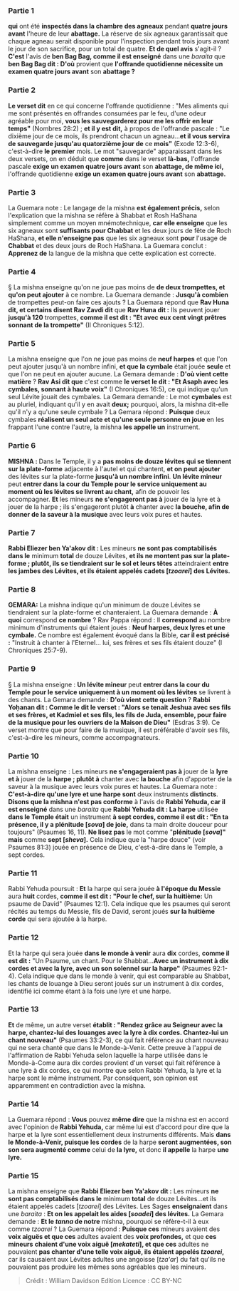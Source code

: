 
### Partie 1
<b>qui</b> ont été <b>inspectés dans la chambre des agneaux</b> pendant <b>quatre jours avant</b> l'heure de leur <b>abattage.</b> La réserve de six agneaux garantissait que chaque agneau serait disponible pour l'inspection pendant trois jours avant le jour de son sacrifice, pour un total de quatre. <b>Et de quel avis</b> s'agit-il ? <b>C'est</b> l'avis de <b>ben Bag Bag, comme il est enseigné</b> dans une <i>baraita</i> que <b>ben Bag Bag dit : D'où</b> provient que <b>l'offrande quotidienne nécessite un examen quatre jours avant</b> son <b>abattage ?</b>

### Partie 2
<b>Le verset dit</b> en ce qui concerne l'offrande quotidienne : "Mes aliments qui me sont présentés en offrandes consumées par le feu, d'une odeur agréable pour moi, <b>vous les sauvegarderez pour me les offrir en leur temps"</b> (Nombres 28:2) ; <b>et il y est dit,</b> à propos de l'offrande pascale : "Le dixième jour de ce mois, ils prendront chacun un agneau...<b>et il vous servira de sauvegarde jusqu'au quatorzième jour de</b> ce <b>mois"</b> (Exode 12:3-6), c'est-à-dire <b>le premier</b> mois. Le mot "sauvegarde" apparaissant dans les deux versets, on en déduit que <b>comme</b> dans le verset <b>là-bas,</b> l'offrande pascale <b>exige un examen quatre jours avant</b> son <b>abattage, de même ici,</b> l'offrande quotidienne <b>exige un examen quatre jours avant</b> son <b>abattage.</b>

### Partie 3
La Guemara note : Le langage de la mishna <b>est également précis,</b> selon l'explication que la mishna se réfère à Shabbat et Rosh HaShana simplement comme un moyen mnémotechnique, <b>car elle enseigne</b> que les six agneaux sont <b>suffisants pour Chabbat</b> et les deux jours de fête de Roch HaShana, <b>et elle n'enseigne pas</b> que les six agneaux sont <b>pour</b> l'usage de <b>Chabbat</b> et des deux jours de Roch HaShana. La Guemara conclut : <b>Apprenez de</b> la langue de la mishna que cette explication est correcte.

### Partie 4
§ La mishna enseigne qu'on ne joue pas moins de <b>de deux trompettes, et qu'on peut ajouter</b> à ce nombre. La Guemara demande : <b>Jusqu'à combien</b> de trompettes peut-on faire ces ajouts ? La Guemara répond que <b>Rav Huna dit, et certains disent Rav Zavdi dit</b> que <b>Rav Huna dit :</b> Ils peuvent jouer <b>jusqu'à 120</b> trompettes, <b>comme il est dit : "Et avec eux cent vingt prêtres sonnant de la trompette"</b> (II Chroniques 5:12).

### Partie 5
La mishna enseigne que l'on ne joue pas moins de <b>neuf harpes</b> et que l'on peut ajouter jusqu'à un nombre infini, <b>et que la cymbale</b> était jouée <b>seule</b> et que l'on ne peut en ajouter aucune. La Gemara demande : <b>D'où vient cette matière</b> ? <b>Rav Asi dit que</b> c'est comme <b>le verset le dit : "Et Asaph avec les cymbales, sonnant à haute voix"</b> (I Chroniques 16:5), ce qui indique qu'un seul Lévite jouait des cymbales. La Gemara demande : Le mot <b>cymbales</b> est au pluriel, indiquant qu'il y en avait <b>deux;</b> pourquoi, alors, la mishna dit-elle qu'il n'y a qu'une seule cymbale ? La Gemara répond : <b>Puisque</b> deux cymbales <b>réalisent un seul acte et qu'une seule personne en joue</b> en les frappant l'une contre l'autre, la mishna <b>les appelle un</b> instrument.

### Partie 6
<strong>MISHNA : </strong>Dans le Temple, il y a <b>pas moins de douze lévites qui se tiennent sur la plate-forme</b> adjacente à l'autel et qui chantent, <b>et on peut ajouter</b> des lévites sur la plate-forme <b>jusqu'à un nombre infini</b>. <b>Un lévite mineur</b> peut <b>entrer dans la cour du Temple pour le service uniquement au moment où les lévites se livrent au chant,</b> afin de pouvoir les accompagner. <b>Et</b> les mineurs <b>ne s'engageront pas à</b> jouer de la lyre et à</b> jouer de la harpe ; ils s'engageront plutôt <b>à</b> chanter avec <b>la bouche, afin de donner de la saveur à la musique</b> avec leurs voix pures et hautes.

### Partie 7
<b>Rabbi Eliezer ben Ya'akov dit : </b> Les mineurs <b>ne sont pas comptabilisés dans le</b> minimum <b>total</b> de douze Lévites, <b>et ils ne montent pas sur la plate-forme ; plutôt, ils se tiendraient sur le sol et leurs têtes</b> atteindraient <b>entre les jambes des Lévites, et ils étaient appelés cadets [<i>tzoarei</i>] des Lévites.</b>

### Partie 8
<strong>GEMARA:</strong> La mishna indique qu'un minimum de douze Lévites se tiendraient sur la plate-forme et chanteraient. La Guemara demande : <b>À quoi</b> correspond <b>ce nombre</b> ? Rav Pappa répond :</b> Il <b>correspond</b> au nombre minimum d'instruments qui étaient joués : <b>Neuf harpes, deux lyres et une cymbale.</b> Ce nombre est également évoqué dans la Bible, <b>car il est précisé :</b> "Instruit à chanter à l'Eternel...</b> lui, ses frères et ses fils étaient douze"</b> (I Chroniques 25:7-9).

### Partie 9
§ La mishna enseigne : <b>Un lévite mineur</b> peut <b>entrer dans la cour du Temple pour le service uniquement à un moment où les lévites</b> se livrent à des chants. La Gemara demande : <b>D'où vient cette question</b> ? <b>Rabbi Yoḥanan dit : Comme le dit le verset : "Alors se tenait Jeshua avec ses fils et ses frères, et Kadmiel et ses fils, les fils de Juda, ensemble, pour faire de la musique pour les ouvriers de la Maison de Dieu"</b> (Esdras 3:9). Ce verset montre que pour faire de la musique, il est préférable d'avoir ses fils, c'est-à-dire les mineurs, comme accompagnateurs.

### Partie 10
La mishna enseigne : Les mineurs <b>ne s'engageraient pas à</b> jouer de la <b>lyre et à</b> jouer de la <b>harpe ; plutôt à</b> chanter avec <b>la bouche</b> afin d'apporter de la saveur à la musique avec leurs voix pures et hautes. La Guemara note : <b>C'est-à-dire qu'une lyre et une harpe sont</b> deux instruments <b>distincts</b>. <b>Disons que la mishna n'est pas conforme</b> à l'avis de <b>Rabbi Yehuda, car il est enseigné</b> dans une <i>baraita</i> que <b>Rabbi Yehuda dit : La harpe</b> utilisée <b>dans le Temple était</b> un instrument <b>à sept cordes, comme il est dit : "En ta présence, il y a plénitude [<i>sova</i>] de joie,</b> dans ta main droite douceur pour toujours" (Psaumes 16, 11). <b>Ne lisez pas</b> le mot comme "<b>plénitude [<i>sova</i>]" mais</b> comme <b>sept [<i>sheva</i>].</b> Cela indique que la "harpe douce" (voir Psaumes 81:3) jouée en présence de Dieu, c'est-à-dire dans le Temple, a sept cordes.

### Partie 11
Rabbi Yehuda poursuit : <b>Et</b> la harpe qui sera jouée <b>à l'époque du Messie</b> aura <b>huit</b> cordes, <b>comme il est dit : "Pour le chef, sur la huitième:</b> Un psaume de David" (Psaumes 12:1). Cela indique que les psaumes qui seront récités au temps du Messie, fils de David, seront joués <b>sur la huitième corde</b> qui sera ajoutée à la harpe.

### Partie 12
Et la harpe qui sera jouée <b>dans le monde à venir</b> aura <b>dix</b> cordes, <b>comme il est dit :</b> "Un Psaume, un chant. Pour le Shabbat...<b>Avec un instrument à dix cordes et avec la lyre, avec un son solennel sur la harpe"</b> (Psaumes 92:1-4). Cela indique que dans le monde à venir, qui est comparable au Shabbat, les chants de louange à Dieu seront joués sur un instrument à dix cordes, identifié ici comme étant à la fois une lyre et une harpe.

### Partie 13
<b>Et</b> de même, un autre verset <b>établit : "Rendez grâce au Seigneur avec la harpe, chantez-lui des louanges avec la lyre à dix cordes. Chantez-lui un chant nouveau"</b> (Psaumes 33:2-3), ce qui fait référence au chant nouveau qui ne sera chanté que dans le Monde-à-Venir. Cette preuve à l'appui de l'affirmation de Rabbi Yehuda selon laquelle la harpe utilisée dans le Monde-à-Come aura dix cordes provient d'un verset qui fait référence à une lyre à dix cordes, ce qui montre que selon Rabbi Yehuda, la lyre et la harpe sont le même instrument. Par conséquent, son opinion est apparemment en contradiction avec la mishna.

### Partie 14
La Guemara répond : <b>Vous</b> pouvez <b>même dire</b> que la mishna est en accord avec l'opinion de <b>Rabbi Yehuda,</b> car même lui est d'accord pour dire que la harpe et la lyre sont essentiellement deux instruments différents. Mais <b>dans le Monde-à-Venir, puisque les cordes</b> de la harpe <b>seront augmentées, son son sera augmenté comme</b> celui de <b>la lyre,</b> et donc <b>il appelle</b> la harpe <b>une lyre.</b>

### Partie 15
La mishna enseigne que <b>Rabbi Eliezer ben Ya'akov dit :</b> Les mineurs <b>ne sont pas comptabilisés dans le</b> minimum <b>total</b> de douze Lévites...et ils étaient appelés cadets [<i>tzoarei</i>] des Lévites. Les Sages <b>enseignaient</b> dans une <i>baraita</i> : <b>Et on les appelait les aides [<i>soadei</i>] des lévites.</b> La Gemara demande : <b>Et le <i>tanna</i> de notre</b> mishna, pourquoi se réfère-t-il à eux comme <i>tzoarei</i> ? La Guemara répond : <b>Puisque ces</b> mineurs avaient des <b>voix aiguës et que ces</b> adultes avaient des <b>voix profondes,</b> et que <b>ces mineurs</b> <b>chaient d'une voix aiguë [<i>mekateti</i>], et que ces</b> adultes ne pouvaient <b>pas chanter d'une telle <b>voix aiguë</b>, ils étaient appelés <i>tzoarei</i>,</b> car ils causaient aux Lévites adultes une angoisse [<i>tza'ar</i>] du fait qu'ils ne pouvaient pas produire les mêmes sons agréables que les mineurs.

>Crédit : William Davidson Edition
>Licence : CC BY-NC